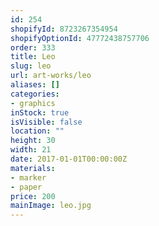 ```yaml
---
id: 254
shopifyId: 8723267354954
shopifyOptionId: 47772438757706
order: 333
title: Leo
slug: leo
url: art-works/leo
aliases: []
categories:
- graphics
inStock: true
isVisible: false
location: ""
height: 30
width: 21
date: 2017-01-01T00:00:00Z
materials:
- marker
- paper
price: 200
mainImage: leo.jpg
---
```

